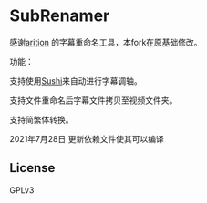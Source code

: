 # SubRenamer

感谢[arition](https://github.com/arition/SubRenamer) 的字幕重命名工具，本fork在原基础修改。

功能：

支持使用[Sushi](https://github.com/tp7/Sushi)来自动进行字幕调轴。

支持文件重命名后字幕文件拷贝至视频文件夹。

支持简繁体转换。

2021年7月28日 更新依赖文件使其可以编译

## License

GPLv3
